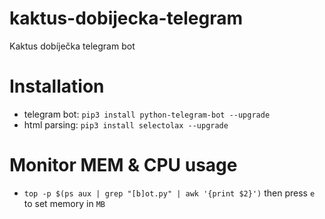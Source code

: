 # kaktus-dobijecka-telegram
Kaktus dobíječka telegram bot

# Installation
- telegram bot: `pip3 install python-telegram-bot --upgrade`
- html parsing: `pip3 install selectolax --upgrade`


# Monitor MEM & CPU usage
- `top -p $(ps aux | grep "[b]ot.py" | awk '{print $2}')` then press `e` to set memory in `MB`